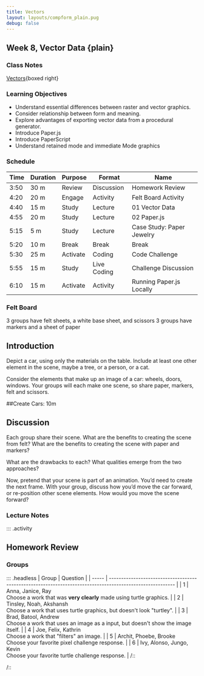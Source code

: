 ```yaml
---
title: Vectors
layout: layouts/compform_plain.pug
debug: false
---
```


## Week 8, Vector Data {plain}

### Class Notes

[Vectors](./index.html){boxed right}

### Learning Objectives
- Understand essential differences between raster and vector graphics.
- Consider relationship between form and meaning.
- Explore advantages of exporting vector data from a procedural generator.
- Introduce Paper.js
- Introduce PaperScript
- Understand retained mode and immediate Mode graphics


### Schedule

| Time | Duration | Purpose  | Format      | Name                      |
| ---- | -------- | -------- | ----------- | ------------------------- |
| 3:50 | 30 m     | Review   | Discussion  | Homework Review           |
| 4:20 | 20 m     | Engage   | Activity    | Felt Board Activity       |
| 4:40 | 15 m     | Study    | Lecture     | 01 Vector Data            |
| 4:55 | 20 m     | Study    | Lecture     | 02 Paper.js               |
| 5:15 | 5 m      | Study    | Lecture     | Case Study: Paper Jewelry |
| 5:20 | 10 m     | Break    | Break       | Break                     |
| 5:30 | 25 m     | Activate | Coding      | Code Challenge            |
| 5:55 | 15 m     | Study    | Live Coding | Challenge Discussion      |
| 6:10 | 15 m     | Activate | Activity    | Running Paper.js Locally  |


### Felt Board
3 groups have felt sheets, a white base sheet, and scissors
3 groups have markers and a sheet of paper

## Introduction
Depict a car, using only the materials on the table. Include at least one other element in the scene, maybe a tree, or a person, or a cat.

Consider the elements that make up an image of a car: wheels, doors, windows. Your groups will each make one scene, so share paper, markers, felt and scissors.

##Create Cars: 10m

## Discussion
Each group share their scene.
What are the benefits to creating the scene from felt?
What are the benefits to creating the scene with paper and markers?

What are the drawbacks to each?
What qualities emerge from the two approaches?

Now, pretend that your scene is part of an animation. You’d need to create the next frame. With your group, discuss how you’d move the car forward, or re-position other scene elements.
How would you move the scene forward?

### Lecture Notes

::: .activity
## Homework Review


### Groups

::: .headless
| Group | Question                                                                                                  |
| ----- | --------------------------------------------------------------------------------------------------------- |
| 1     | Anna, Janice, Ray<br/> Choose a work that was **very clearly** made using turtle graphics.                |
| 2     | Tinsley, Noah, Akshansh <br/> Choose a work that uses turtle graphics, but doesn't look "turtley".        |
| 3     | Brad, Batool, Andrew<br/> Choose a work that uses an image as a input, but doesn't show the image itself. |
| 4     | Joe, Felix, Kathrin<br/> Choose a work that "filters" an image.                                           |
| 5     | Archit, Phoebe, Brooke<br/> Choose your favorite pixel challenge response.                                |
| 6     | Ivy, Alonso, Jungo, Kevin<br/> Choose your favorite turtle challenge response.                            |
/::








/::


<style> 
    .headless thead {
        display: none;
    }
</style>